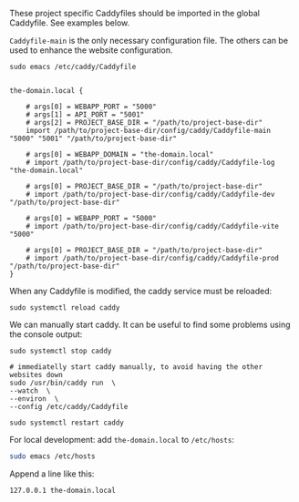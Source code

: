 These project specific Caddyfiles should be imported in the global Caddyfile. See examples below.

`Caddyfile-main` is the only necessary configuration file. The others can be used to  enhance the website configuration.   

```shell
sudo emacs /etc/caddy/Caddyfile
```

```shell

the-domain.local {

    # args[0] = WEBAPP_PORT = "5000"
    # args[1] = API_PORT = "5001"
    # args[2] = PROJECT_BASE_DIR = "/path/to/project-base-dir"
    import /path/to/project-base-dir/config/caddy/Caddyfile-main "5000" "5001" "/path/to/project-base-dir"
    
    # args[0] = WEBAPP_DOMAIN = "the-domain.local"
    # import /path/to/project-base-dir/config/caddy/Caddyfile-log "the-domain.local"
    
    # args[0] = PROJECT_BASE_DIR = "/path/to/project-base-dir"
    # import /path/to/project-base-dir/config/caddy/Caddyfile-dev "/path/to/project-base-dir"
    
    # args[0] = WEBAPP_PORT = "5000"
    # import /path/to/project-base-dir/config/caddy/Caddyfile-vite "5000"
    
    # args[0] = PROJECT_BASE_DIR = "/path/to/project-base-dir"
    # import /path/to/project-base-dir/config/caddy/Caddyfile-prod "/path/to/project-base-dir"
}
```

When any Caddyfile is modified, the caddy service must be reloaded:

```shell
sudo systemctl reload caddy
```

We can manually start caddy. It can be useful to find some problems using the console output:

```shell
sudo systemctl stop caddy

# immediatelly start caddy manually, to avoid having the other websites down
sudo /usr/bin/caddy run  \
--watch  \
--environ  \
--config /etc/caddy/Caddyfile

sudo systemctl restart caddy
```


For local development: add `the-domain.local` to `/etc/hosts`:

```bash
sudo emacs /etc/hosts
```

Append a line like this:
```shell
127.0.0.1 the-domain.local
```

